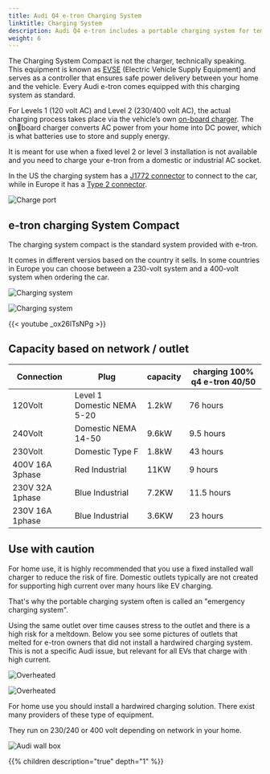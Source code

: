 ```yaml
---
title: Audi Q4 e-tron Charging System
linktitle: Charging System
description: Audi Q4 e-tron includes a portable charging system for temporary level 1 and level 2 charging.
weight: 6
---
```


The Charging System Compact is not the charger, technically speaking. This equipment is known as [EVSE](https://en.wikipedia.org/wiki/Charging_station) (Electric Vehicle Supply Equipment) and serves as a
controller that ensures safe power delivery between your home and the vehicle. Every Audi e-tron comes equipped with this charging system as standard.

For Levels 1 (120 volt AC) and Level 2 (230/400 volt AC), the actual charging process takes place via the vehicle’s own [on-board charger](../onboardcharger/). The onboard charger converts AC power from your home into
DC power, which is what batteries use to store and supply energy.

It is meant for use when a fixed level 2 or level 3 installation is not available and you need to charge your e-tron from a domestic or industrial AC socket.

In the US the charging system has a [J1772 connector](https://en.wikipedia.org/wiki/SAE_J1772) to connect to the car, while in Europe it has a [Type 2 connector](https://en.wikipedia.org/wiki/Type_2_connector).

![Charge port](chargeport_right.jpg "Type 2 Chargeport")

## e-tron charging System Compact

The charging system compact is the standard system provided with e-tron.

It comes in different versios based on the country it sells. In some countries in Europe you can choose
between a 230-volt system and a 400-volt system when ordering the car.

![Charging system](chargingsystemcompact2.jpg "Charging system compact")

![Charging system](chargingsystemcompact.jpg "Charging system compact")

{{< youtube _ox26lTsNPg >}}

## Capacity based on network / outlet

| Connection | Plug  | capacity | charging 100%  q4 e-tron 40/50 |
| ------| ------| ---- |------- |
| 120Volt | Level 1 Domestic NEMA 5-20 | 1.2kW |  76 hours |
| 240Volt | Domestic NEMA 14-50 | 9.6kW |  9.5 hours |
| 230Volt | Domestic Type F | 1.8kW |  43 hours |
| 400V 16A 3phase | Red Industrial |  11KW | 9 hours |
| 230V 32A 1phase | Blue Industrial |  7.2KW | 11.5 hours |
| 230V 16A 1phase | Blue Industrial |  3.6KW | 23 hours |

## Use with caution

For home use, it is highly recommended  that you use a fixed installed wall charger to reduce the risk of fire. Domestic outlets typically are not created for supporting high current over many hours like EV charging.

That's why the portable charging system often is called an "emergency charging system".

Using the same outlet over time causes stress to the outlet and there is a high risk for a meltdown. Below you see some pictures of outlets that melted for e-tron owners that did not
install a hardwired charging system. This is not a specific Audi issue, but relevant for all EVs that charge with high current.

![Overheated](burned_nema_14_50.jpg "Burned nema 14-50 outlet used for Audi e-tron")

![Overheated](burned_nema_14_50_2.jpg "Burned nema 14-50 outlet used for Audi e-tron")

For home use you should install a hardwired charging solution. There exist many providers of these type of equipment.

They run on 230/240 or 400 volt depending on network in your home.

![Audi wall box](audiwallbox.jpg "Install a hard wired level 2 charging system")

{{% children description="true" depth="1" %}}

